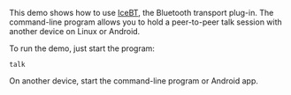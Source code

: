 This demo shows how to use [IceBT][1], the Bluetooth transport plug-in.
The command-line program allows you to hold a peer-to-peer talk session
with another device on Linux or Android.

To run the demo, just start the program:

```
talk
```

On another device, start the command-line program or Android app.

[1]: https://doc.zeroc.com/display/Ice37/IceBT

